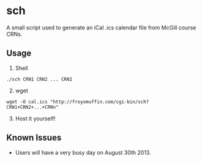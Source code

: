 sch
===

A small script used to generate an iCal .ics calendar file from McGill course CRNs.

Usage
-----

1. Shell  
```
./sch CRN1 CRN2 ... CRN2
```
2. wget  
```
wget -O cal.ics "http://froyomuffin.com/cgi-bin/sch?CRN1+CRN2+...+CRNn"
```  
3. Host it yourself!

Known Issues 
------------

- Users will have a very busy day on August 30th 2013.
